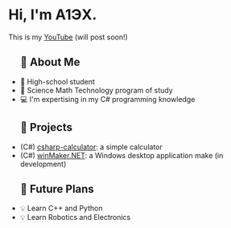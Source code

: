 <h1>Hi, I'm A1ЭX.</h1>
<p>This is my <a href="https://www.youtube.com/@nerdinthebedroom">YouTube</a> (will post soon!)</p>
<ul>
  <h2>📃 About Me</h2>
  <li>🏫 High-school student</li>
  <li>📖 Science Math Technology program of study</li>
  <li>💻 I'm expertising in my C# programming knowledge</li>

  <h2>📃 Projects</h2>
  <li>(C#) <a href="https://github.com/NerdInTheBedroom/csharp-calculator">csharp-calculator</a>: a simple calculator</li>
  <li>(C#) <a href="https://github.com/NerdInTheBedroom/winMaker_dotnet">winMaker.NET</a>: a Windows desktop application make (in development)</li>

  <h2>📃 Future Plans</h2>
  <li>💡 Learn C++ and Python</li>
  <li>💡 Learn Robotics and Electronics</li>
</ul>

